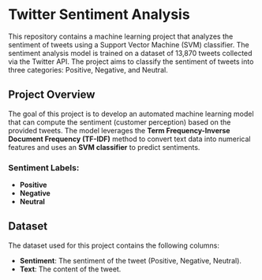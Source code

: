 # Twitter Sentiment Analysis

This repository contains a machine learning project that analyzes the sentiment of tweets using a Support Vector Machine (SVM) classifier. The sentiment analysis model is trained on a dataset of 13,870 tweets collected via the Twitter API. The project aims to classify the sentiment of tweets into three categories: Positive, Negative, and Neutral.

## Project Overview

The goal of this project is to develop an automated machine learning model that can compute the sentiment (customer perception) based on the provided tweets. The model leverages the **Term Frequency-Inverse Document Frequency (TF-IDF)** method to convert text data into numerical features and uses an **SVM classifier** to predict sentiments.

### Sentiment Labels:
- **Positive**
- **Negative**
- **Neutral**
## Dataset

The dataset used for this project contains the following columns:
- **Sentiment**: The sentiment of the tweet (Positive, Negative, Neutral).
- **Text**: The content of the tweet.
